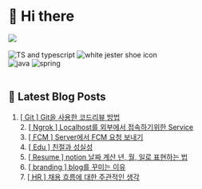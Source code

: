 # 👋 Hi there 

<a href="https://github.com/ten-log">
  <img align="center" src="https://github-readme-stats-theta-gules-17.vercel.app/api?username=ten-log&show_icons=true&theme=dark&line_height=20"/>
</a>
<br />
<br />

<div>
<img src="https://img.shields.io/badge/TypeScript-007ACC?style=for-the-badge&logo=typescript&logoColor=white" alt="TS and typescript"/>
<img src="https://img.shields.io/badge/Express.js-404D59?style=for-the-badge" alt="white jester shoe icon"/> <br/>
<img src="https://img.shields.io/badge/Java-ED8B00?style=for-the-badge&logo=openjdk&logoColor=white" alt="java"/>
<img src="https://img.shields.io/badge/Spring-6DB33F?style=for-the-badge&logo=spring&logoColor=white" alt="spring"/>
</div>
<br />

## 📕 Latest Blog Posts

1. <a href=https://yeolceo.tistory.com/195>[ Git ] Git을 사용한 코드리뷰 방법</a></br>2. <a href=https://yeolceo.tistory.com/184>[ Ngrok ] Localhost를 외부에서 접속하기위한 Service</a></br>3. <a href=https://yeolceo.tistory.com/183>[ FCM ] Server에서 FCM 요청 보내기</a></br>4. <a href=https://yeolceo.tistory.com/182>[ Edu ] 친절과 성실성</a></br>5. <a href=https://yeolceo.tistory.com/181>[ Resume ] notion 날짜 계산 년, 월, 일로 표현하는 법</a></br>6. <a href=https://yeolceo.tistory.com/180>[ branding ] blog를 꾸미는 이유</a></br>7. <a href=https://yeolceo.tistory.com/179>[ HR ] 채용 흐름에 대한 주관적인 생각</a></br>